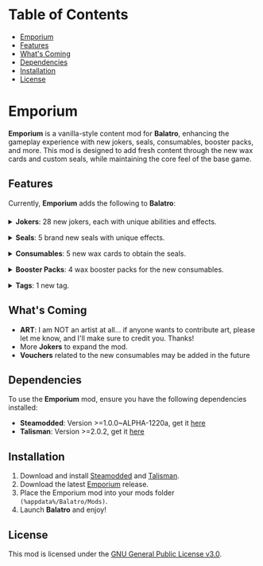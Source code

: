 # Table of Contents

- [Emporium](#emporium)
- [Features](#features)
- [What's Coming](#whats-coming)
- [Dependencies](#dependencies)
- [Installation](#installation)
- [License](#license)

# Emporium

**Emporium** is a vanilla-style content mod for **Balatro**, enhancing the gameplay experience with new jokers, seals, consumables, booster packs, and more. This mod is designed to add fresh content through the new wax cards and custom seals, while maintaining the core feel of the base game.

## Features

<p style="margin-bottom: 20px;">
Currently, <b>Emporium</b> adds the following to <b>Balatro</b>:
</p>

<details style="margin-bottom: 15px;">
<summary><b>Jokers</b>: 28 new jokers, each with unique abilities and effects.</summary>
<ul style="margin-top: 10px;">
    <li><b>Shadow Joker</b>: +20 Mult if played hand is a Two Pair and contains only Spades and Clubs</li>
    <li><b>Crimson Joker</b>: +20 Mult if played hand is a Two Pair and contains only Diamonds and Hearts</li>
    <li><b>Scattered Joker</b>: +5 Mult for every unique suit scored, Wild cards always give this bonus</li>
    <li><b>Nomad Joker</b>: +5 Mult for every unique hand played this run</li>
    <li><b>Spirited Joker</b>: +10 Mult per Spectral Card used while this Joker is held</li>
    <li><b>Ethical Joker</b>: X1.25 Mult if played card is even, X0.75 Mult if played card is odd</li>
    <li><b>Crooked Joker</b>: X1.25 Mult if played card is odd, X0.75 Mult if played card is even</li>
    <li><b>Unqualified Joker</b>: This Joker gives X1.5 Mult if 4 or more cards are scored in a hand</li>
    <li><b>Spite Joker</b>: X1.2 Mult for every card held in hand while scoring</li>
    <li><b>Gold Digger</b>: This Joker gains X0.1 Mult for every card bought</li>
    <li><b>Opulent Joker</b>: This Joker gives an extra $1 for every hand remaining</li>
    <li><b>Printing Press</b>: Sell this card to create a free Emboss Tag</li>
    <li><b>Peapod</b>: If poker hand is a Three of a Kind, destroy this Joker and create 3 free Double Tags</li>
    <li><b>Moai</b>: Played Stone cards give an extra +100 chips when scored</li>
    <li><b>Wishing Star</b>: This Joker gains +5 Mult and increases payout by $1 if a Lucky card is played</li>
    <li><b>The Triad</b>: This Joker gives X1.5 Mult for every multiple of 3 scored</li>
    <li><b>Pawn Shop</b>: Played Steel cards earn $1 and give X1.5 Mult when scored</li>
    <li><b>Extra Wild</b>: Played Wild cards give X1.5 Chips</li>
    <li><b>Wild Bear</b>: Each Wild card held in hand gives X1.5 Mult</li>
    <li><b>Scales of Equilibrium</b>: This Joker gives X2 Mult when remaining hands and discards are equal</li>
    <li><b>Undistinguishable Joker</b>: X5 Mult if all cards held in hand are the same rank</li>
    <li><b>Bleu Rare</b>: Rare Jokers each give X2 Mult</li>
    <li><b>Clawmark</b>: This Joker gains X0.5 Mult every time a playing card is destroyed (starts at X0.75)</li>
    <li><b>The Fourteenth Chamber</b>: If the ranks of all cards scored sum up to 14, this Joker gives X5 Mult</li>
    <li><b>Seal of Authenticity</b>: Retrigger all played Red Seal cards an extra 2 times</li>
    <li><b>Fire Blanket</b>: This Joker X0.5 the blind size, but has a 1 in 5 chance to temporarily disable a random Joker</li>
    <li><b>Modulo</b>: X1 Mult for every remaining hand, and apply this to each scored card</li>
    <li><b>Great White</b>: If the first played hand of a round has only 1 card, destroy it and add its benefits to this Joker</li>
</ul>
</details>
<details style="margin-bottom: 15px;">
<summary><b>Seals</b>: 5 brand new seals with unique effects.</summary>
<ul style="margin-top: 10px;">
    <li><b>Emerald Seal</b>: When only this seal is discarded, permanently add 1 discard, and destroy this card.</li>
    <li><b>Amber Seal</b>: When only this seal is discarded, permanently add 1 hand, and destroy this card.</li>
    <li><b>Silver Seal</b>: When only this seal is discarded, add 3 levels to the most played poker hand, and destroy this card.</li>
    <li><b>Teal Seal</b>: When only this seal is discarded, permanently add 1 hand size, and destroy this card.</li>
    <li><b>Bronze Seal</b>: When only this seal is discarded, add $10, and destroy this card.</li>
</ul>
</details>
<details style="margin-bottom: 15px;">
<summary><b>Consumables</b>: 5 new wax cards to obtain the seals.</summary>
<ul style="margin-top: 10px;">
    <li><b>The Shedding</b>: Adds an Emerald Seal to 1 selected card.</li>
    <li><b>The Grasping</b>: Adds an Amber Seal to 1 selected card.</li>
    <li><b>The Mastery</b>: Adds an Silver Seal to 1 selected card.</li>
    <li><b>The Expansion</b>: Adds an Teal Seal to 1 selected card.</li>
    <li><b>The Prosperity</b>: Adds an Bronze Seal to 1 selected card.</li>
</ul>
</details>
<details style="margin-bottom: 15px;">
<summary><b>Booster Packs</b>: 4 wax booster packs for the new consumables.</summary>
<ul style="margin-top: 10px;">
    <li><b>Wax Pack</b>: Choose 1 of up to 2 Wax cards to be used immediately.</li>
    <li><b>Wax Pack</b>: Choose 1 of up to 3 Wax cards to be used immediately.</li>
    <li><b>Jumbo Wax Pack</b>: Choose 1 of up to 5 Wax cards to be used immediately.</li>
    <li><b>Mega Wax Pack</b>: Choose 2 of up to 5 Wax cards to be used immediately.</li>
</ul>
</details>
<details style="margin-bottom: 15px;">
<summary><b>Tags</b>: 1 new tag.</summary>
<ul style="margin-top: 10px;">
    <li><b>Emboss Tag</b>: Immediately open a free Wax Pack.</li>
</ul>
</details>

## What's Coming

- **ART**: I am NOT an artist at all... if anyone wants to contribute art, please let me know, and I'll make sure to credit you. Thanks!
- More **Jokers** to expand the mod.
- **Vouchers** related to the new consumables may be added in the future

## Dependencies

To use the **Emporium** mod, ensure you have the following dependencies installed:

- **Steamodded**: Version >=1.0.0~ALPHA-1220a, get it [here](https://github.com/Steamodded/smods)
- **Talisman**: Version >=2.0.2, get it [here](https://github.com/MathIsFun0/Talisman)


## Installation

1. Download and install [Steamodded](https://github.com/Steamodded/smods) and [Talisman](https://github.com/MathIsFun0/Talisman).
1. Download the latest [Emporium](https://github.com/krokshut/Emporium/releases/latest) release.
2. Place the Emporium mod into your mods folder `(%appdata%/Balatro/Mods)`.
4. Launch **Balatro** and enjoy!

## License

This mod is licensed under the [GNU General Public License v3.0](LICENSE).
